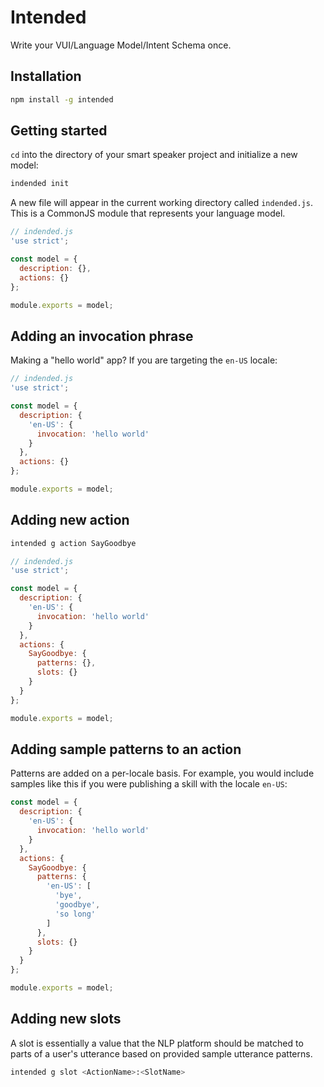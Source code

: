 Intended
========

Write your VUI/Language Model/Intent Schema once.

## Installation

```sh
npm install -g intended
```

## Getting started

`cd` into the directory of your smart speaker project and initialize a new model:

```sh
indended init
```

A new file will appear in the current working directory called `indended.js`.  This is a CommonJS module that represents your language model.

```javascript
// indended.js
'use strict';

const model = {
  description: {},
  actions: {}
};

module.exports = model;
```

## Adding an invocation phrase

Making a "hello world" app?  If you are targeting the `en-US` locale:

```javascript
// indended.js
'use strict';

const model = {
  description: {
    'en-US': {
      invocation: 'hello world'
    }
  },
  actions: {}
};

module.exports = model;
```

## Adding new action

```sh
intended g action SayGoodbye
```

```javascript
// indended.js
'use strict';

const model = {
  description: {
    'en-US': {
      invocation: 'hello world'
    }
  },
  actions: {
    SayGoodbye: {
      patterns: {},
      slots: {}
    }
  }
};

module.exports = model;
```

## Adding sample patterns to an action

Patterns are added on a per-locale basis.  For example, you would include samples like this if you were publishing a skill with the locale `en-US`:

```javascript
const model = {
  description: {
    'en-US': {
      invocation: 'hello world'
    }
  },
  actions: {
    SayGoodbye: {
      patterns: {
        'en-US': [
          'bye',
          'goodbye',
          'so long'
        ]
      },
      slots: {}
    }
  }
};

module.exports = model;
```


## Adding new slots

A slot is essentially a value that the NLP platform should be matched to parts of a user's utterance based on provided sample utterance patterns.

```sh
intended g slot <ActionName>:<SlotName>
```

